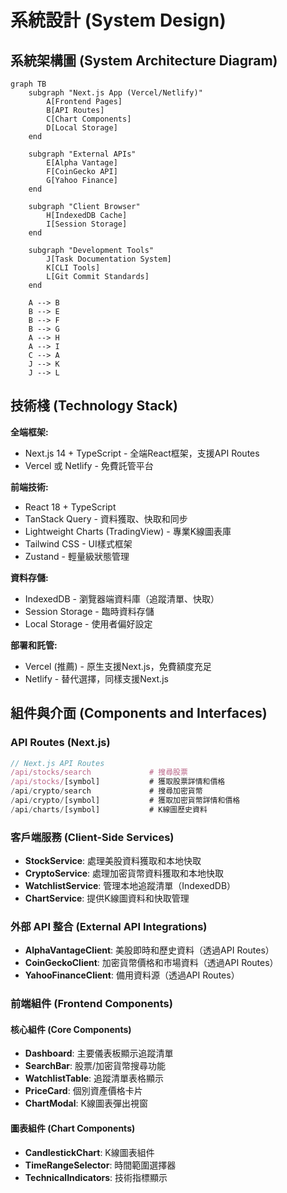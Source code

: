 # 系統設計 (System Design)

## 系統架構圖 (System Architecture Diagram)

```mermaid
graph TB
    subgraph "Next.js App (Vercel/Netlify)"
        A[Frontend Pages]
        B[API Routes]
        C[Chart Components]
        D[Local Storage]
    end
    
    subgraph "External APIs"
        E[Alpha Vantage]
        F[CoinGecko API]
        G[Yahoo Finance]
    end
    
    subgraph "Client Browser"
        H[IndexedDB Cache]
        I[Session Storage]
    end
    
    subgraph "Development Tools"
        J[Task Documentation System]
        K[CLI Tools]
        L[Git Commit Standards]
    end
    
    A --> B
    B --> E
    B --> F
    B --> G
    A --> H
    A --> I
    C --> A
    J --> K
    J --> L
```

## 技術棧 (Technology Stack)

**全端框架:**
- Next.js 14 + TypeScript - 全端React框架，支援API Routes
- Vercel 或 Netlify - 免費託管平台

**前端技術:**
- React 18 + TypeScript
- TanStack Query - 資料獲取、快取和同步
- Lightweight Charts (TradingView) - 專業K線圖表庫
- Tailwind CSS - UI樣式框架
- Zustand - 輕量級狀態管理

**資料存儲:**
- IndexedDB - 瀏覽器端資料庫（追蹤清單、快取）
- Session Storage - 臨時資料存儲
- Local Storage - 使用者偏好設定

**部署和託管:**
- Vercel (推薦) - 原生支援Next.js，免費額度充足
- Netlify - 替代選擇，同樣支援Next.js

## 組件與介面 (Components and Interfaces)

### API Routes (Next.js)

```typescript
// Next.js API Routes
/api/stocks/search             # 搜尋股票
/api/stocks/[symbol]           # 獲取股票詳情和價格
/api/crypto/search             # 搜尋加密貨幣
/api/crypto/[symbol]           # 獲取加密貨幣詳情和價格
/api/charts/[symbol]           # K線圖歷史資料
```

### 客戶端服務 (Client-Side Services)
- **StockService**: 處理美股資料獲取和本地快取
- **CryptoService**: 處理加密貨幣資料獲取和本地快取
- **WatchlistService**: 管理本地追蹤清單（IndexedDB）
- **ChartService**: 提供K線圖資料和快取管理

### 外部 API 整合 (External API Integrations)
- **AlphaVantageClient**: 美股即時和歷史資料（透過API Routes）
- **CoinGeckoClient**: 加密貨幣價格和市場資料（透過API Routes）
- **YahooFinanceClient**: 備用資料源（透過API Routes）

### 前端組件 (Frontend Components)

#### 核心組件 (Core Components)
- **Dashboard**: 主要儀表板顯示追蹤清單
- **SearchBar**: 股票/加密貨幣搜尋功能
- **WatchlistTable**: 追蹤清單表格顯示
- **PriceCard**: 個別資產價格卡片
- **ChartModal**: K線圖表彈出視窗

#### 圖表組件 (Chart Components)
- **CandlestickChart**: K線圖表組件
- **TimeRangeSelector**: 時間範圍選擇器
- **TechnicalIndicators**: 技術指標顯示
